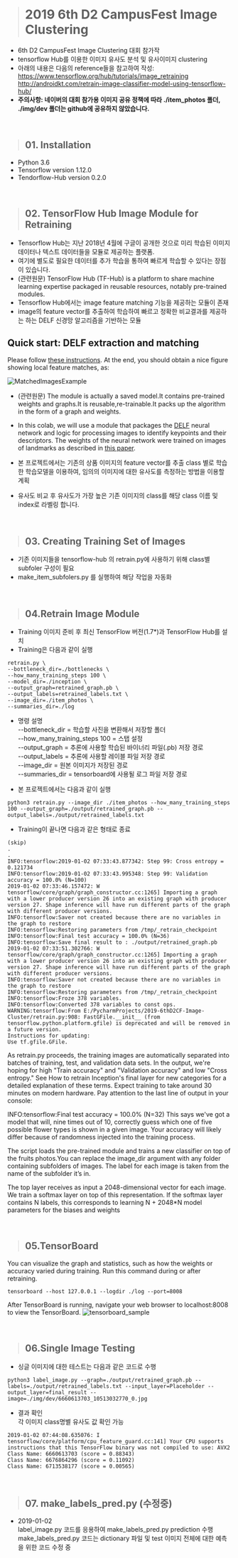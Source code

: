 ># 2019 6th D2 CampusFest Image Clustering

- 6th D2 CampusFest Image Clustering 대회 참가작
- tensorflow Hub를 이용한 이미지 유사도 분석 및 유사이미지 clustering
- 아래의 내용은 다음의 reference들을 참고하여 작성:  
 https://www.tensorflow.org/hub/tutorials/image_retraining  
 http://androidkt.com/retrain-image-classifier-model-using-tensorflow-hub/
- **주의사항: 네이버의 대회 참가용 이미지 공유 정책에 따라 ./item_photos 폴더, ./img/dev 폴더는 github에 공유하지 않았습니다.**
 
&nbsp;
>## 01. Installation
- Python 3.6
- Tensorflow version 1.12.0 
- Tendorflow-Hub version 0.2.0 
 
&nbsp;
>## 02. TensorFlow Hub Image Module for Retraining
- Tensorflow Hub는 지난 2018년 4월에 구글이 공개한 것으로 미리 학습된 이미지 데이터나 텍스트 데이터들을 모듈로 제공하는 플랫폼.   
- 여기에 별도로 필요한 데이터를 추가 학습을 통하여 빠르게 학습할 수 있다는 장점이 있습니다.
- (관련원문) TensorFlow Hub (TF-Hub) is a platform to share machine learning expertise packaged in reusable resources, notably pre-trained modules.
- Tensorflow Hub에서는 image feature matching 기능을 제공하는 모듈이 존재  
- image의 feature vector를 추출하여 학습하여 빠르고 정확한 비교결과를 제공하는 하는 DELF 신경망 알고리즘을 기반하는 모듈

## Quick start: DELF extraction and matching

Please follow [these instructions](EXTRACTION_MATCHING.md). At the end, you
should obtain a nice figure showing local feature matches, as:

![MatchedImagesExample](matched_images_example.png)

- (관련원문)  The module is actually a saved model.It contains pre-trained weights and graphs.It is reusable,re-trainable.It packs up the algorithm in the form of a graph and weights.
- In this colab, we will use a module that packages the [DELF](https://github.com/tensorflow/models/tree/master/research/delf) neural network and logic for processing images to identify keypoints and their descriptors. The weights of the neural network were trained on images of landmarks as described in [this paper](https://arxiv.org/abs/1612.06321).

- 본 프로젝트에서는 기존의 상품 이미지의 feature vector를 추출 class 별로 학습한 학습모델을 이용하여, 임의의 이미지에 대한 유사도를 측정하는 방법을 이용할 계획
- 유사도 비교 후 유사도가 가장 높은 기존 이미지의 class를 해당 class 이름 및 index로 라벨링 합니다.
 

&nbsp;
>## 03. Creating Training Set of Images
- 기존 이미지들을 tensorflow-hub 의 retrain.py에 사용하기 위해 class별 subfoler 구성이 필요
- make_item_subfolers.py 를 실행하여 해당 작업을 자동화 

&nbsp; 
>## 04.Retrain Image Module

* Training 이미지 준비 후 최신 TensorFlow 버전(1.7*)과 TensorFlow Hub를 설치
* Training은 다음과 같이 실행

~~~
retrain.py \
--bottleneck_dir=./bottlenecks \
--how_many_training_steps 100 \
--model_dir=./inception \
--output_graph=retrained_graph.pb \
--output_labels=retrained_labels.txt \
--image_dir=./item_photos \
--summaries_dir=./log
~~~
* 명령 설명    
--bottleneck_dir = 학습할 사진을 변환해서 저장할 폴더    
--how_many_training_steps 100  = 스탭 설정   
--output_graph = 추론에 사용할 학습된 바이너리 파일(.pb) 저장 경로  
--output_labels = 추론에 사용할 레이블 파일 저장 경로  
--image_dir = 원본 이미지가 저장된 경로  
--summaries_dir = tensorboard에 사용될 로그 파일 저장 경로  

* 본 프로젝트에서는 다음과 같이 실행
~~~ 
python3 retrain.py --image_dir ./item_photos --how_many_training_steps 100 --output_graph=./output/retrained_graph.pb --output_labels=./output/retrained_labels.txt
~~~

* Training이 끝나면 다음과 같은 형태로 종료
~~~
(skip)
.
.
INFO:tensorflow:2019-01-02 07:33:43.877342: Step 99: Cross entropy = 0.121734
INFO:tensorflow:2019-01-02 07:33:43.995348: Step 99: Validation accuracy = 100.0% (N=100)
2019-01-02 07:33:46.157472: W tensorflow/core/graph/graph_constructor.cc:1265] Importing a graph with a lower producer version 26 into an existing graph with producer version 27. Shape inference will have run different parts of the graph with different producer versions.
INFO:tensorflow:Saver not created because there are no variables in the graph to restore
INFO:tensorflow:Restoring parameters from /tmp/_retrain_checkpoint
INFO:tensorflow:Final test accuracy = 100.0% (N=36)
INFO:tensorflow:Save final result to : ./output/retrained_graph.pb
2019-01-02 07:33:51.302766: W tensorflow/core/graph/graph_constructor.cc:1265] Importing a graph with a lower producer version 26 into an existing graph with producer version 27. Shape inference will have run different parts of the graph with different producer versions.
INFO:tensorflow:Saver not created because there are no variables in the graph to restore
INFO:tensorflow:Restoring parameters from /tmp/_retrain_checkpoint
INFO:tensorflow:Froze 378 variables.
INFO:tensorflow:Converted 378 variables to const ops.
WARNING:tensorflow:From E:/PycharmProjects/2019-6thD2CF-Image-Cluster/retrain.py:908: FastGFile.__init__ (from tensorflow.python.platform.gfile) is deprecated and will be removed in a future version.
Instructions for updating:
Use tf.gfile.GFile.
~~~

As retrain.py proceeds, the training images are automatically separated into batches of training, test, and validation data sets.
In the output, we're hoping for high "Train accuracy" and "Validation accuracy" and low "Cross entropy." See How to retrain Inception's final layer for new categories for a detailed explanation of these terms. Expect training to take around 30 minutes on modern hardware.
Pay attention to the last line of output in your console:

INFO:tensorflow:Final test accuracy = 100.0% (N=32)
This says we've got a model that will, nine times out of 10, correctly guess which one of five possible flower types is shown in a given image. Your accuracy will likely differ because of randomness injected into the training process.

The script loads the pre-trained module and trains a new classifier on top of the fruits photos.You can replace the image_dir argument with any folder containing subfolders of
images. The label for each image is taken from the name of the subfolder it’s in.

The top layer receives as input a 2048-dimensional vector for each image. We train a softmax layer on top of this representation. If the softmax layer contains N labels, this corresponds to learning N + 2048*N model parameters for the biases and weights

&nbsp;
>## 05.TensorBoard  
You can visualize the graph and statistics, such as how the weights or accuracy varied during training.
Run this command during or after retraining.

~~~
tensorboard --host 127.0.0.1 --logdir ./log --port=8008
~~~

After TensorBoard is running, navigate your web browser to localhost:8008 to view the TensorBoard.
![tensorboard_sample](./tensorboard_sample.PNG)

&nbsp;
>## 06.Single Image Testing
* 싱글 이미지에 대한 테스트는 다음과 같은 코드로 수행
~~~
python3 label_image.py --graph=./output/retrained_graph.pb --labels=./output/retrained_labels.txt --input_layer=Placeholder --output_layer=final_result --image=./img/dev/6660613703_10513032770_0.jpg
~~~

* 결과 확인  
각 이미지 class명별 유사도 값 확인 가능
~~~
2019-01-02 07:44:08.635076: I tensorflow/core/platform/cpu_feature_guard.cc:141] Your CPU supports instructions that this TensorFlow binary was not compiled to use: AVX2
Class Name: 6660613703 (score = 0.88343)
Class Name: 6676864296 (score = 0.11092)
Class Name: 6713538177 (score = 0.00565)
~~~


&nbsp;
>## 07. make_labels_pred.py (수정중)
* 2019-01-02    
label_image.py 코드를 응용하여 make_labels_pred.py prediction 수행
make_labels_pred.py 코드는 dictionary 파일 및 test 이미지 전체에 대한 예측을 위한 코드 수정 중

